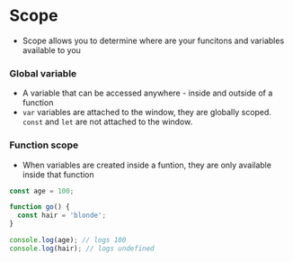 # Scope

* Scope allows you to determine where are your funcitons and variables available to you

### Global variable
* A variable that can be accessed anywhere - inside and outside of a function
* ```var``` variables are attached to the window, they are globally scoped. ```const``` and ```let``` are not attached to the window.

### Function scope
* When variables are created inside a funtion, they are only available inside that function
```javascript
const age = 100;

function go() {
  const hair = 'blonde';
}

console.log(age); // logs 100
console.log(hair); // logs undefined
```